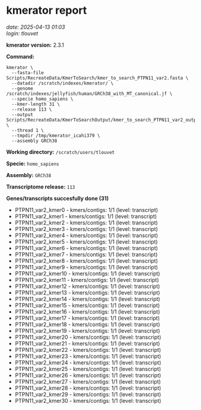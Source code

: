 # kmerator report
*date: 2025-04-13 01:03*  
*login: tlouvet*

**kmerator version:** 2.3.1

**Command:**

```
kmerator \
  --fasta-file Scripts/RecreateData/KmerToSearch/kmer_to_search_PTPN11_var2.fasta \
  --datadir /scratch/indexes/kmerator/ \
  --genome /scratch/indexes/jellyfish/human/GRCh38_with_MT_canonical.jf \
  --specie homo_sapiens \
  --kmer-length 31 \
  --release 113 \
  --output Scripts/RecreateData/KmerToSearchOutput/kmer_to_search_PTPN11_var2_output \
  --thread 1 \
  --tmpdir /tmp/kmerator_icahi379 \
  --assembly GRCh38
```

**Working directory:** `/scratch/users/tlouvet`

**Specie:** `homo_sapiens`

**Assembly:** `GRCh38`

**Transcriptome release:** `113`

**Genes/transcripts succesfully done (31)**

- PTPN11_var2_kmer0 - kmers/contigs: 1/1 (level: transcript)
- PTPN11_var2_kmer1 - kmers/contigs: 1/1 (level: transcript)
- PTPN11_var2_kmer2 - kmers/contigs: 1/1 (level: transcript)
- PTPN11_var2_kmer3 - kmers/contigs: 1/1 (level: transcript)
- PTPN11_var2_kmer4 - kmers/contigs: 1/1 (level: transcript)
- PTPN11_var2_kmer5 - kmers/contigs: 1/1 (level: transcript)
- PTPN11_var2_kmer6 - kmers/contigs: 1/1 (level: transcript)
- PTPN11_var2_kmer7 - kmers/contigs: 1/1 (level: transcript)
- PTPN11_var2_kmer8 - kmers/contigs: 1/1 (level: transcript)
- PTPN11_var2_kmer9 - kmers/contigs: 1/1 (level: transcript)
- PTPN11_var2_kmer10 - kmers/contigs: 1/1 (level: transcript)
- PTPN11_var2_kmer11 - kmers/contigs: 1/1 (level: transcript)
- PTPN11_var2_kmer12 - kmers/contigs: 1/1 (level: transcript)
- PTPN11_var2_kmer13 - kmers/contigs: 1/1 (level: transcript)
- PTPN11_var2_kmer14 - kmers/contigs: 1/1 (level: transcript)
- PTPN11_var2_kmer15 - kmers/contigs: 1/1 (level: transcript)
- PTPN11_var2_kmer16 - kmers/contigs: 1/1 (level: transcript)
- PTPN11_var2_kmer17 - kmers/contigs: 1/1 (level: transcript)
- PTPN11_var2_kmer18 - kmers/contigs: 1/1 (level: transcript)
- PTPN11_var2_kmer19 - kmers/contigs: 1/1 (level: transcript)
- PTPN11_var2_kmer20 - kmers/contigs: 1/1 (level: transcript)
- PTPN11_var2_kmer21 - kmers/contigs: 1/1 (level: transcript)
- PTPN11_var2_kmer22 - kmers/contigs: 1/1 (level: transcript)
- PTPN11_var2_kmer23 - kmers/contigs: 1/1 (level: transcript)
- PTPN11_var2_kmer24 - kmers/contigs: 1/1 (level: transcript)
- PTPN11_var2_kmer25 - kmers/contigs: 1/1 (level: transcript)
- PTPN11_var2_kmer26 - kmers/contigs: 1/1 (level: transcript)
- PTPN11_var2_kmer27 - kmers/contigs: 1/1 (level: transcript)
- PTPN11_var2_kmer28 - kmers/contigs: 1/1 (level: transcript)
- PTPN11_var2_kmer29 - kmers/contigs: 1/1 (level: transcript)
- PTPN11_var2_kmer30 - kmers/contigs: 1/1 (level: transcript)
